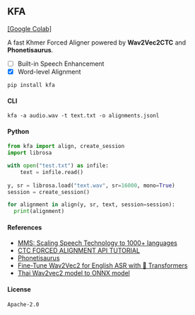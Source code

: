## KFA

[[Google Colab]](https://colab.research.google.com/drive/1-aRxWOzqqsL7Qbgp95dlwN-_cvI41INf?usp=sharing)

A fast Khmer Forced Aligner powered by **Wav2Vec2CTC** and **Phonetisaurus**.

- [ ] Built-in Speech Enhancement
- [x] Word-level Alignment

```shell
pip install kfa
```

#### CLI

```shell
kfa -a audio.wav -t text.txt -o alignments.jsonl
```

#### Python

```python
from kfa import align, create_session
import librosa

with open("test.txt") as infile:
    text = infile.read()
    
y, sr = librosa.load("text.wav", sr=16000, mono=True)
session = create_session()

for alignment in align(y, sr, text, session=session):
  print(alignment)
```

#### References

- [MMS: Scaling Speech Technology to 1000+ languages](https://github.com/facebookresearch/fairseq/tree/main/examples/mms)
- [CTC FORCED ALIGNMENT API TUTORIAL](https://pytorch.org/audio/main/tutorials/ctc_forced_alignment_api_tutorial.html)
- [Phonetisaurus](https://github.com/AdolfVonKleist/Phonetisaurus)
- [Fine-Tune Wav2Vec2 for English ASR with 🤗 Transformers](https://huggingface.co/blog/fine-tune-wav2vec2-english)
- [Thai Wav2vec2 model to ONNX model](https://pythainlp.github.io/tutorials/notebooks/thai_wav2vec2_onnx.html)


#### License

`Apache-2.0`
